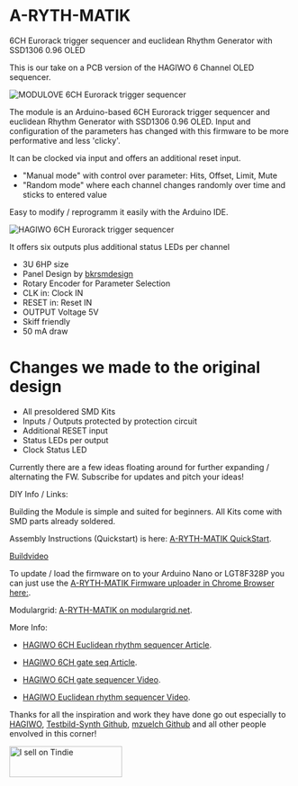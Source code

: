 # A-RYTH-MATIK
6CH Eurorack trigger sequencer and euclidean Rhythm Generator with SSD1306 0.96 OLED

This is our take on a PCB version of the HAGIWO 6 Channel OLED sequencer.

![MODULOVE 6CH Eurorack trigger sequencer](https://modulove.de/arythmatik-b1/Modulove_A-RYTH-MATIK_Productshots_FrontPanel_PCB.jpg)

The module is an Arduino-based 6CH Eurorack trigger sequencer and euclidean Rhythm Generator with SSD1306 0.96 OLED.
Input and configuration of the parameters has changed with this firmware to be more performative and less 'clicky'.

It can be clocked via input and offers an additional reset input.

- "Manual mode" with control over parameter: Hits, Offset, Limit, Mute
- "Random mode" where each channel changes randomly over time and sticks to entered value

Easy to modify / reprogramm it easily with the Arduino IDE.

![HAGIWO 6CH Eurorack trigger sequencer](https://modulove.de/arythmatik-b1/Modulove_A-RYTH-MATIK_Productshots_Front.jpg)

It offers six outputs plus additional status LEDs per channel

- 3U 6HP size
- Panel Design by [bkrsmdesign](https://www.instagram.com/bkrsmdesign/ "Sasha Kruse")
- Rotary Encoder for Parameter Selection
- CLK in: Clock IN
- RESET in: Reset IN
- OUTPUT Voltage 5V
- Skiff friendly
- 50 mA draw

<h1>Changes we made to the original design</h1>
<ul>
	<li>All presoldered SMD Kits</li>
	<li>Inputs / Outputs protected by protection circuit</li>
	<li>Additional RESET input</li>
	<li>Status LEDs per output</li>
	<li>Clock Status LED</li>
	
</ul>


Currently there are a few ideas floating around for further expanding / alternating the FW.
Subscribe for updates and pitch your ideas!


DIY Info / Links:

Building the Module is simple and suited for beginners. All Kits come with SMD parts already soldered.

Assembly Instructions (Quickstart) is here: [A-RYTH-MATIK QuickStart](https://github.com/modulove/A-RYTH-MATIK/blob/main/A-Ryth-Matik_QuickStart.pdf "A-RYTH-MATIK QuickStart Guide").

[Buildvideo](https://www.youtube.com/watch?v=W5n_3bvGCUo)

To update / load the firmware on to your Arduino Nano or LGT8F328P you can just use the [A-RYTH-MATIK Firmware uploader in Chrome Browser here:](https://dl.modulove.de/module/arythmatik/ "A-RYTH-MATIK Firmware uploader").

Modulargrid: [A-RYTH-MATIK on modulargrid.net](https://www.modulargrid.net/e/modulove-a-ryth-matik "A-RYTH-MATIK on modulargrid.net").

More Info:

- [HAGIWO 6CH Euclidean rhythm sequencer Article](https://note.com/solder_state/n/n433b32ea6dbc "HAGIWO 6CH Euclidean rhythm sequencer module article").

- [HAGIWO 6CH gate seq Article](https://note.com/solder_state/n/n17c69afd484d "HAGIWO 6CH gate sequencer module article").

- [HAGIWO 6CH gate sequencer Video](https://www.youtube.com/watch?v=YszdC8YdFl0 "HAGIWO 6CH gate sequencer module Youtube Video").

- [HAGIWO Euclidean rhythm sequencer Video](https://www.youtube.com/watch?v=lkoBfiq6KPY "HAGIWO  Euclidean rhythm sequencer module Youtube Video").


Thanks for all the inspiration and work they have done go out especially to [HAGIWO](https://www.youtube.com/@HAGIWO "HAGIWO Youtube Channel"), [Testbild-Synth Github](https://github.com/Testbild-synth "Testbild-synth Github Page"), [mzuelch Github](https://github.com/mzuelch "Michael Zülch Github Page") and all other people envolved in this corner!

<a href="https://www.tindie.com/stores/modulove/?ref=offsite_badges&utm_source=sellers_modulove&utm_medium=badges&utm_campaign=badge_small"><img src="https://d2ss6ovg47m0r5.cloudfront.net/badges/tindie-smalls.png" alt="I sell on Tindie" width="200" height="55"></a>
